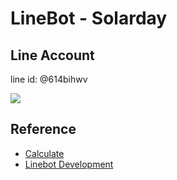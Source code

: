 # LineBot - Solarday

## Line Account

line id: @614bihwv

![](https://i.imgur.com/Vup2I0F.png)

## Reference
* [Calculate](https://tw.answers.yahoo.com/question/index?qid=20060219000013KK05328)
* [Linebot Development](https://github.com/yaoandy107/line-bot-tutorial)

